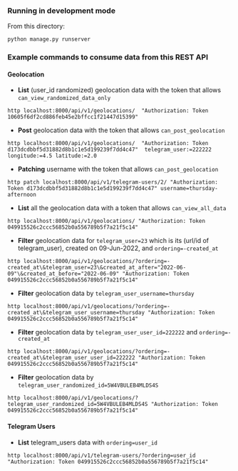 ### Running in development mode
From this directory:
```
python manage.py runserver
```

### Example commands to consume data from this REST API
#### Geolocation

* __List__ (user_id randomized) geolocation data with the token that allows `can_view_randomized_data_only`
```
http localhost:8000/api/v1/geolocations/  "Authorization: Token 10605f6df2cd886feb45e2bffcc1f21447d15399"
```

* __Post__ geolocation data with the token that allows `can_post_geolocation`
```
http localhost:8000/api/v1/geolocations/  "Authorization: Token d173dcdbbf5d31882d8b1c1e5d199239f7dd4c47"  telegram_user:=222222 longitude:=4.5 latitude:=2.0
```

* __Patching__ username with the token that allows `can_post_geolocation`
```
http patch localhost:8000/api/v1/telegram-users/2/ "Authorization: Token d173dcdbbf5d31882d8b1c1e5d199239f7dd4c47" username=thursday-afternoon
```

* __List__ all the geolocation data with a token that allows `can_view_all_data`
```
http localhost:8000/api/v1/geolocations/ "Authorization: Token 049915526c2ccc56852b0a556789b5f7a21f5c14"

``` 

* __Filter__ geolocation data for `telegram_user=23` which is its (url/id of telegram_user), created on 09-Jun-2022, and `ordering=-created_at`
```
http localhost:8000/api/v1/geolocations/?ordering=-created_at\&telegram_user=23\&created_at_after="2022-06-09"\&created_at_before="2022-06-09" "Authorization: Token 049915526c2ccc56852b0a556789b5f7a21f5c14"
```

* __Filter__ geolocation data by `telegram_user_username=thursday`
```
http localhost:8000/api/v1/geolocations/?ordering=-created_at\&telegram_user_username=thursday "Authorization: Token 049915526c2ccc56852b0a556789b5f7a21f5c14"
```

* __Filter__ geolocation data by `telegram_user_user_id=222222` and `ordering=-created_at`
```
http localhost:8000/api/v1/geolocations/?ordering=-created_at\&telegram_user_user_id=222222 "Authorization: Token 049915526c2ccc56852b0a556789b5f7a21f5c14"
```

* __Filter__ geolocation data by `telegram_user_randomized_id=5W4VBULEB4MLDS4S`
```
http localhost:8000/api/v1/geolocations/?telegram_user_randomized_id=5W4VBULEB4MLDS4S "Authorization: Token 049915526c2ccc56852b0a556789b5f7a21f5c14"
```

#### Telegram Users
* __List__ telegram_users data with `ordering=user_id`
```
http localhost:8000/api/v1/telegram-users/?ordering=user_id "Authorization: Token 049915526c2ccc56852b0a556789b5f7a21f5c14"
```

<!---
# vim: ai et ts=4 sw=2 sts=4 nu
!>
